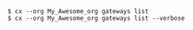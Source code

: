 <!-- usedin: [ _includes/_inlines/Toolbelt/common/gateway/gateway_example-1.md] -->

```
$ cx --org My_Awesome_org gateways list
$ cx --org My_Awesome_org gateways list --verbose
```
